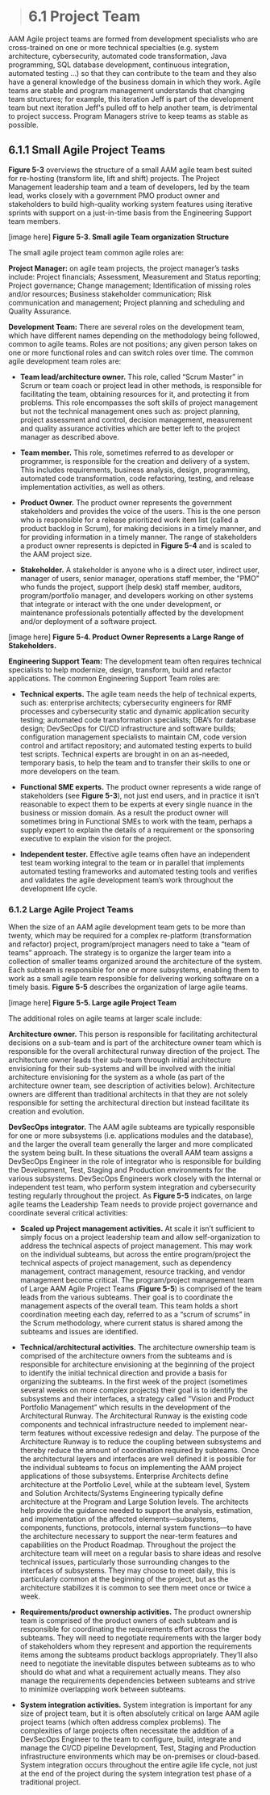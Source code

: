 > # **6.1**  Project Team

AAM Agile project teams are formed from development specialists who are cross-trained on one or more technical specialties (e.g. system architecture, cybersecurity, automated code transformation, Java programming, SQL database development, continuous integration, automated testing ...) so that they can contribute to the team and they also have a general knowledge of the business domain in which they work. Agile teams are stable and program management understands that changing team structures; for example, this iteration Jeff is part of the development team but next iteration Jeff's pulled off to help another team, is detrimental to project success. Program Managers strive to keep teams as stable as possible.

## 6.1.1 Small Agile Project Teams

**Figure 5-3** overviews the structure of a small AAM agile team best suited for re-hosting (transform lite, lift and shift) projects. The Project Management leadership team and a team of developers, led by the team lead, works closely with a government PMO product owner and stakeholders to build high-quality working system features using iterative sprints with support on a just-in-time basis from the Engineering Support team members.

[image here]
**Figure 5-3. Small agile Team organization Structure**

The small agile project team common agile roles are:

**Project Manager:** on agile team projects, the project manager’s tasks include: Project financials; Assessment, Measurement and Status reporting; Project governance; Change management;  Identification of missing roles and/or resources; Business stakeholder communication; Risk communication and management; Project planning and scheduling and Quality Assurance.

**Development Team:** There are several roles on the development team, which have different names depending on the methodology being followed, common to agile teams. Roles are not positions; any given person takes on one or more functional roles and can switch roles over time. The common agile development team roles are:

- **Team lead/architecture owner.** This role, called “Scrum Master” in Scrum or team coach or project lead in other methods, is responsible for facilitating the team, obtaining resources for it, and protecting it from problems. This role encompasses the soft skills of project management but not the technical management ones such as: project planning, project assessment and control, decision management, measurement and quality assurance activities which are better left to the project manager as described above.

- **Team member.** This role, sometimes referred to as developer or programmer, is responsible for the creation and delivery of a system. This includes requirements, business analysis, design, programming, automated code transformation, code refactoring, testing, and release implementation activities, as well as others.

- **Product Owner.** The product owner represents the government stakeholders and provides the voice of the users. This is the one person who is responsible for a release prioritized work item list (called a product backlog in Scrum), for making decisions in a timely manner, and for providing information in a timely manner. The range of stakeholders a product owner represents is depicted in **Figure 5-4** and is scaled to the AAM project size.

- **Stakeholder.**  A stakeholder is anyone who is a direct user, indirect user, manager of users, senior manager, operations staff member, the "PMO" who funds the project, support (help desk) staff member, auditors, program/portfolio manager, and developers working on other systems that integrate or interact with the one under development, or maintenance professionals potentially affected by the development and/or deployment of a software project.

[image here]
**Figure 5-4. Product Owner Represents a Large Range of Stakeholders.**

**Engineering Support Team:**  The development team often requires technical specialists to help modernize, design, transform, build and refactor applications. The common Engineering Support Team roles are: 

- **Technical experts.** The agile team needs the help of technical experts, such as: enterprise architects; cybersecurity engineers for RMF processes and cybersecurity static and dynamic application security testing; automated code transformation specialists; DBA’s for database design; DevSecOps for CI/CD infrastructure and software builds; configuration management specialists to maintain CM, code version control and artifact repository; and automated testing experts to build test scripts. Technical experts are brought in on an as-needed, temporary basis, to help the team and to transfer their skills to one or more developers on the team.

- **Functional SME experts.** The product owner represents a wide range of stakeholders (see **Figure 5-3**), not just end users, and in practice it isn't reasonable to expect them to be experts at every single nuance in the business or mission domain. As a result the product owner will sometimes bring in Functional SMEs to work with the team, perhaps a supply expert to explain the details of a requirement or the sponsoring executive to explain the vision for the project.

- **Independent tester.** Effective agile teams often have an independent test team working integral to the team or in parallel that implements automated testing frameworks and automated testing tools and verifies and validates the agile development team’s work throughout the development life cycle.


### 6.1.2 Large Agile Project Teams

When the size of an AAM agile development team gets to be more than twenty, which may be required for a complex re-platform (transformation and refactor) project, program/project managers need to take a “team of teams” approach. The strategy is to organize the larger team into a collection of smaller teams organized around the architecture of the system. Each subteam is responsible for one or more subsystems, enabling them to work as a small agile team responsible for delivering working software on a timely basis. **Figure 5-5** describes the organization of large agile teams.

[image here]
**Figure 5-5. Large agile Project Team**

The additional roles on agile teams at larger scale include:

**Architecture owner.** This person is responsible for facilitating architectural decisions on a sub-team and is part of the architecture owner team which is responsible for the overall architectural runway direction of the project. The architecture owner leads their sub-team through initial architecture envisioning for their sub-systems and will be involved with the initial architecture envisioning for the system as a whole (as part of the architecture owner team, see description of activities below). Architecture owners are different than traditional architects in that they are not solely responsible for setting the architectural direction but instead facilitate its creation and evolution.

**DevSecOps integrator.** The AAM agile subteams are typically responsible for one or more subsystems (i.e. applications modules and the database), and the larger the overall team generally the larger and more complicated the system being built. In these situations the overall AAM team assigns a DevSecOps Engineer in the role of integrator who is responsible for building the Development, Test, Staging and Production environments for the various subsystems. DevSecOps Engineers work closely with the internal or independent test team, who perform system integration and cybersecurity testing regularly throughout the project. As **Figure 5-5** indicates, on large agile teams the Leadership Team needs to provide project governance and coordinate several critical activities:

- **Scaled up Project management activities.** At scale it isn’t sufficient to simply focus on a project leadership team and allow self-organization to address the technical aspects of project management. This may work on the individual subteams, but across the entire program/project the technical aspects of project management, such as dependency management, contract management, resource tracking, and vendor management become critical. The program/project management team of Large AAM Agile Project Teams (**Figure 5-5**) is comprised of the team leads from the various subteams. Their goal is to coordinate the management aspects of the overall team. This team holds a short coordination meeting each day, referred to as a “scrum of scrums” in the Scrum methodology, where current status is shared among the subteams and issues are identified.

- **Technical/architectural activities.** The architecture ownership team is comprised of the architecture owners from the subteams and is responsible for architecture envisioning at the beginning of the project to identify the initial technical direction and provide a basis for organizing the subteams. In the first week of the project (sometimes several weeks on more complex projects) their goal is to identify the subsystems and their interfaces, a strategy called “Vision and Product Portfolio Management” which results in the development of the Architectural Runway. The Architectural Runway is the existing code components and technical infrastructure needed to implement near-term features without excessive redesign and delay. The purpose of the Architecture Runway is to reduce the coupling between subsystems and thereby reduce the amount of coordination required by subteams. Once the architectural layers and interfaces are well defined it is possible for the individual subteams to focus on implementing the AAM project applications of those subsystems. Enterprise Architects define architecture at the Portfolio Level, while at the subteam level, System and Solution Architects/Systems Engineering typically define architecture at the Program and Large Solution levels. The architects help provide the guidance needed to support the analysis, estimation, and implementation of the affected elements—subsystems, components, functions, protocols, internal system functions—to have the architecture necessary to support the near-term features and capabilities on the Product Roadmap. Throughout the project the architecture team will meet on a regular basis to share ideas and resolve technical issues, particularly those surrounding changes to the interfaces of subsystems. They may choose to meet daily, this is particularly common at the beginning of the project, but as the architecture stabilizes it is common to see them meet once or twice a week.

- **Requirements/product ownership activities.** The product ownership team is comprised of the product owners of each subteam and is responsible for coordinating the requirements effort across the subteams. They will need to negotiate requirements with the larger body of stakeholders whom they represent and apportion the requirements items among the subteams product backlogs appropriately. They’ll also need to negotiate the inevitable disputes between subteams as to who should do what and what a requirement actually means. They also manage the requirements dependencies between subteams and strive to minimize overlapping work between subteams.

- **System integration activities.** System integration is important for any size of project team, but it is often absolutely critical on large AAM agile project teams (which often address complex problems). The complexities of large projects often necessitate the addition of a DevSecOps Engineer to the team to configure, build, integrate and manage the CI/CD pipeline Development, Test, Staging and Production infrastructure environments which may be on-premises or cloud-based. System integration occurs throughout the entire agile life cycle, not just at the end of the project during the system integration test phase of a traditional project.
